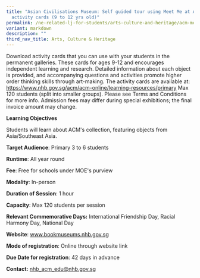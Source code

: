 ```yaml
---
title: "Asian Civilisations Museum: Self guided tour using Meet Me at ACM
  activity cards (9 to 12 yrs old)"
permalink: /ne-related-lj-for-students/arts-culture-and-heritage/acm-meet-me-at-acm-9to12/
variant: markdown
description: ""
third_nav_title: Arts, Culture & Heritage
---
```

Download activity cards that you can use with your students in the permanent galleries. These cards for ages 9-12 and encourages independent learning and research. Detailed information about each object is provided, and accompanying questions and activities promote higher order thinking skills through art-making. The activity cards are available at: https://www.nhb.gov.sg/acm/acm-online/learning-resources/primary
Max 120 students (split into smaller groups). Please see Terms and Conditions for more info.
Admission fees may differ during special exhibitions; the final invoice amount may change.
 
 **Learning Objectives**

Students will learn about ACM's collection, featuring objects from Asia/Southeast Asia.

**Target Audience**: Primary 3 to 6 students
	
**Runtime**: All year round	
	
**Fee**: Free for schools under MOE's purview 
	
**Modality**: In-person
	
**Duration of Session**: 	1 hour
	
**Capacity**: Max 120 students per session
	
**Relevant Commemorative Days:** International Friendship Day, Racial Harmony Day, National Day	
	
**Website**:	www.bookmuseums.nhb.gov.sg
	
**Mode of registration**: Online through website link
	
**Due Date for registration**: 	42 days in advance
	
**Contact:** 	nhb_acm_edu@nhb.gov.sg
